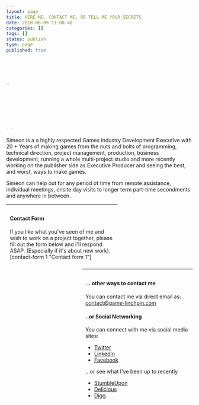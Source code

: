 ```yaml
---
layout: page
title: HIRE ME, CONTACT ME, OR TELL ME YOUR SECRETS
date: 2010-06-09 11:08:40
categories: []
tags: []
status: publish
type: page
published: true





_








---
```

Simeon is a a highly respected Games industry Development Executive with
20 + Years of making games from the nuts and bolts of programming,
technical direction, project management, production, business
development, running a whole multi-project studio and more recently
working on the publisher side as Executive Producer and seeing the best,
and worst, ways to make games.

Simeon can help out for any period of time from remote assistance,
individual meetings, onsite day visits to longer term part-time
secondments and anywhere in between.

<div
style="float: left;
width: 280px;border-top: 1px solid #000;padding: 10px 10px;">

#### Contact Form

If you like what you've seen of me and wish to work on a project
together, please fill out the form below and I'll respond ASAP.
(Especially if it's about new work).
 [contact-form 1 "Contact form 1"]

</div>

<div
style="float: right;
width: 280px;border-top: 1px solid #000;padding: 10px 10px;">

#### ... other ways to contact me

You can contact me via direct email as:\
 <contact@game-linchpin.com>

#### ..or Social Networking

You can connect with me via social media
sites:

-   [Twitter](http://twitter.com/gamelinchpin)
-   [](http://twitter.com/gamelinchpin)[LinkedIn](http://uk.linkedin.com/in/simeonpashley)
-   [](http://uk.linkedin.com/in/simeonpashley)[Facebook](http://www.facebook.com/pages/Game-Linchpin/133379313340885)

...or see what I've been up to recently

-   [StumbleUpon](http://www.stumbleupon.com/stumbler/gamelinchpin/)
-   [](http://www.stumbleupon.com/stumbler/gamelinchpin/)[Delicious](http://delicious.com/GameFreelancing)
-   [](http://delicious.com/GameFreelancing)[Digg](http://digg.com/users/gamelinchpin).

</div>
